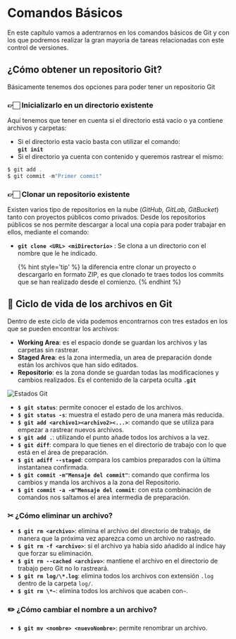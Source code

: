 # Comandos Básicos

En este capítulo vamos a adentrarnos en los comandos básicos de Git y con los que podremos realizar la gran mayoria de tareas relacionadas con este control de versiones.

## ¿Cómo obtener un repositorio Git?

Básicamente tenemos dos opciones para poder tener un repositorio Git

### 👉🏻 Inicializarlo en un directorio existente

Aquí tenemos que tener en cuenta si el directorio está vacio o ya contiene archivos y carpetas:

- Si el directorio esta vacio basta con utilizar el comando:  
   **`git init`**
- Si el directorio ya cuenta con contenido y queremos rastrear el mismo:

```java
$ git add .
$ git commit -m"Primer commit"
```

### 👉🏻 Clonar un repositorio existente

Existen varios tipo de repositorios en la nube (_GitHub, GitLab, GitBucket_) tanto con proyectos públicos como privados. Desde los repositorios públicos se nos permite descargar a local una copia para poder trabajar en ellos, mediante el comando:

- **`git clone <URL> <miDirectorio>`** : Se clona a un directorio con el nombre que le he indicado.

  {% hint style='tip' %}
  la diferencia entre clonar un proyecto o descargarlo en formato ZIP, es que clonado te traes todos los commits que se han realizado desde el comienzo.
  {% endhint %}

## 🔁 Ciclo de vida de los archivos en Git

Dentro de este ciclo de vida podemos encontrarnos con tres estados en los que se pueden encontrar los archivos:

- **Working Area**: es el espacio donde se guardan los archivos y las carpetas sin rastrear.
- **Staged Area**: es la zona intermedia, un area de preparación donde están los archivos que han sido editados.
- **Repositorio**: es la zona donde se guardan todas las modificaciones y cambios realizados. Es el contenido de la carpeta oculta **`.git`**

![Estados Git](_book/assets/3-stages-git.PNG)

- **`$ git status`**: permite conocer el estado de los archivos.
- **`$ git status -s`**: muestra el estado pero de una manera más reducida.
- **`$ git add <archivo1><archivo2><...>`**: comando que se utiliza para empezar a rastrear nuevos archivos.
- **`$ git add .`**: utilizando el punto añade todos los archivos a la vez.
- **`$ git diff`**: compara lo que tienes en el directorio de trabajo con lo que está en el área de preparación.
- **`$ git adiff --staged`**: compara los cambios preparados con la última instantanea confirmada.
- **`$ git commit -m"Mensaje del commit"`**: comando que confirma los cambios y manda los archivos a la zona del Repositorio.
- **`$ git commit -a -m"Mensaje del commit`**: con esta combinación de comandos nos saltamos el area intermedia de preparación.

### ✂ ¿Cómo eliminar un archivo?

- **`$ git rm <archivo>`**: elimina el archivo del directorio de trabajo, de manera que la próxima vez aparezca como un archivo no rastreado.
- **`$ git rm -f <archivo>`**: si el archivo ya había sido añadido al índice hay que forzar su eliminación.
- **`$ git rm --cached <archivo>`**: mantiene el archivo en el directorio de trabajo pero Git no lo rastreará.
- **`$ git rm log/\*.log`**: elimina todos los archivos con extensión `.log` dentro de la carpeta `log/`.
- **`$ git rm \*~`**: elimina todos los archivos que acaben con`~`.

### ✏️ ¿Cómo cambiar el nombre a un archivo?

- **`$ git mv <nombre> <nuevoNombre>`**: permite renombrar un archivo.
